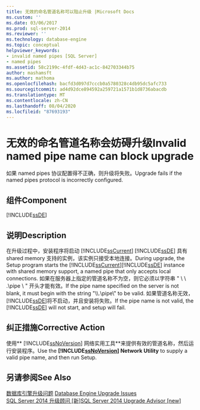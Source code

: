 ```yaml
---
title: 无效的命名管道名称可以阻止升级 |Microsoft Docs
ms.custom: ''
ms.date: 03/06/2017
ms.prod: sql-server-2014
ms.reviewer: ''
ms.technology: database-engine
ms.topic: conceptual
helpviewer_keywords:
- invalid named pipes [SQL Server]
- named pipes
ms.assetid: 58c2199c-4fdf-4d43-ac1c-842703344b75
author: mashamsft
ms.author: mathoma
ms.openlocfilehash: bacfd3d097d7cccb0a5780328c4db95dc5afc733
ms.sourcegitcommit: ad4d92dce894592a259721a1571b1d8736abacdb
ms.translationtype: MT
ms.contentlocale: zh-CN
ms.lasthandoff: 08/04/2020
ms.locfileid: "87693193"
---
```

# <a name="invalid-named-pipe-name-can-block-upgrade"></a><span data-ttu-id="09789-102">无效的命名管道名称会妨碍升级</span><span class="sxs-lookup"><span data-stu-id="09789-102">Invalid named pipe name can block upgrade</span></span>
  <span data-ttu-id="09789-103">如果 named pipes 协议配置得不正确，则升级将失败。</span><span class="sxs-lookup"><span data-stu-id="09789-103">Upgrade fails if the named pipes protocol is incorrectly configured.</span></span>  
  
## <a name="component"></a><span data-ttu-id="09789-104">组件</span><span class="sxs-lookup"><span data-stu-id="09789-104">Component</span></span>  
 [!INCLUDE[ssDE](../../includes/ssde-md.md)]  
  
## <a name="description"></a><span data-ttu-id="09789-105">说明</span><span class="sxs-lookup"><span data-stu-id="09789-105">Description</span></span>  
 <span data-ttu-id="09789-106">在升级过程中，安装程序将启动 [!INCLUDE[ssCurrent](../../includes/sscurrent-md.md)] [!INCLUDE[ssDE](../../includes/ssde-md.md)] 具有 shared memory 支持的实例，该实例只接受本地连接。</span><span class="sxs-lookup"><span data-stu-id="09789-106">During upgrade, the Setup program starts the [!INCLUDE[ssCurrent](../../includes/sscurrent-md.md)][!INCLUDE[ssDE](../../includes/ssde-md.md)] instance with shared memory support, a named pipe that only accepts local connections.</span></span> <span data-ttu-id="09789-107">如果在服务器上指定的管道名称不为空，则它必须以字符串 " \\ \\ .\pipe \\ " 开头才能有效。</span><span class="sxs-lookup"><span data-stu-id="09789-107">If the pipe name specified on the server is not blank, it must begin with the string "\\\\.\pipe\\" to be valid.</span></span> <span data-ttu-id="09789-108">如果管道名称无效，[!INCLUDE[ssDE](../../includes/ssde-md.md)]将不启动，并且安装将失败。</span><span class="sxs-lookup"><span data-stu-id="09789-108">If the pipe name is not valid, the [!INCLUDE[ssDE](../../includes/ssde-md.md)] will not start, and setup will fail.</span></span>  
  
## <a name="corrective-action"></a><span data-ttu-id="09789-109">纠正措施</span><span class="sxs-lookup"><span data-stu-id="09789-109">Corrective Action</span></span>  
 <span data-ttu-id="09789-110">使用\*\* [!INCLUDE[ssNoVersion](../../includes/ssnoversion-md.md)] 网络实用工具\*\*来提供有效的管道名称，然后运行安装程序。</span><span class="sxs-lookup"><span data-stu-id="09789-110">Use the **[!INCLUDE[ssNoVersion](../../includes/ssnoversion-md.md)] Network Utility** to supply a valid pipe name, and then run Setup.</span></span>  
  
## <a name="see-also"></a><span data-ttu-id="09789-111">另请参阅</span><span class="sxs-lookup"><span data-stu-id="09789-111">See Also</span></span>  
 <span data-ttu-id="09789-112">[数据库引擎升级问题](../../../2014/sql-server/install/database-engine-upgrade-issues.md) </span><span class="sxs-lookup"><span data-stu-id="09789-112">[Database Engine Upgrade Issues](../../../2014/sql-server/install/database-engine-upgrade-issues.md) </span></span>  
 [<span data-ttu-id="09789-113">SQL Server 2014 升级顾问 &#91;新&#93;</span><span class="sxs-lookup"><span data-stu-id="09789-113">SQL Server 2014 Upgrade Advisor &#91;new&#93;</span></span>](sql-server-2014-upgrade-advisor.md)  
  
  
